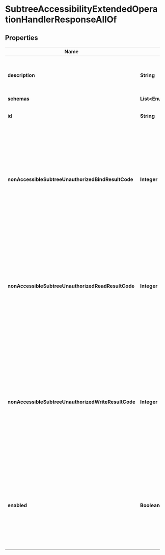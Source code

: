 

# SubtreeAccessibilityExtendedOperationHandlerResponseAllOf


## Properties

| Name | Type | Description | Notes |
|------------ | ------------- | ------------- | -------------|
|**description** | **String** | A description for this Extended Operation Handler |  [optional] |
|**schemas** | **List&lt;EnumsubtreeAccessibilityExtendedOperationHandlerSchemaUrn&gt;** |  |  [optional] |
|**id** | **String** | Name of the Extended Operation Handler |  [optional] |
|**nonAccessibleSubtreeUnauthorizedBindResultCode** | **Integer** | The integer value for the result code that the server should return to clients that attempt to perform an unauthorized bind operation in a non-accessible subtree. |  [optional] |
|**nonAccessibleSubtreeUnauthorizedReadResultCode** | **Integer** | The integer value for the result code that the server should return to clients that attempt to perform an unauthorized read (e.g., search or compare) operation in a non-accessible subtree. |  [optional] |
|**nonAccessibleSubtreeUnauthorizedWriteResultCode** | **Integer** | The integer value for the result code that the server should return to clients that attempt to perform an unauthorized write (e.g., add, delete, modify or modify DN) operation in a non-accessible subtree. |  [optional] |
|**enabled** | **Boolean** | Indicates whether the Extended Operation Handler is enabled (that is, whether the types of extended operations are allowed in the server). |  [optional] |



